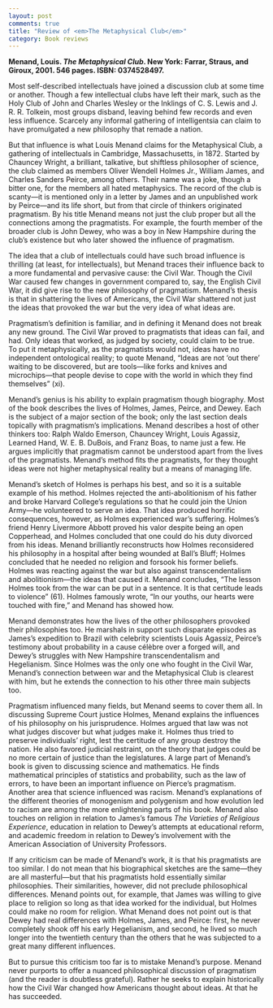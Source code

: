 ```yaml
---
layout: post
comments: true
title: "Review of <em>The Metaphysical Club</em>"
category: Book reviews
---
```


**Menand, Louis. _The Metaphysical Club_. New York: Farrar, Straus, and
Giroux, 2001. 546 pages. ISBN: 0374528497.**

<!--more-->

Most self-described intellectuals have joined a discussion club at some
time or another. Though a few intellectual clubs have left their mark,
such as the Holy Club of John and Charles Wesley or the Inklings of C.
S. Lewis and J. R. R. Tolkein, most groups disband, leaving behind few
records and even less influence. Scarcely any informal gathering of
intelligentsia can claim to have promulgated a new philosophy that
remade a nation.

But that influence is what Louis Menand claims for the Metaphysical
Club, a gathering of intellectuals in Cambridge, Massachusetts, in 1872.
Started by Chauncey Wright, a brilliant, talkative, but shiftless
philosopher of science, the club claimed as members Oliver Wendell
Holmes Jr., William James, and Charles Sanders Peirce, among others.
Their name was a joke, though a bitter one, for the members all hated
metaphysics. The record of the club is scanty—it is mentioned only in a
letter by James and an unpublished work by Peirce—and its life short,
but from that circle of thinkers originated pragmatism. By his title
Menand means not just the club proper but all the connections among the
pragmatists. For example, the fourth member of the broader club is John
Dewey, who was a boy in New Hampshire during the club’s existence but
who later showed the influence of pragmatism.

The idea that a club of intellectuals could have such broad influence is
thrilling (at least, for intellectuals), but Menand traces their
influence back to a more fundamental and pervasive cause: the Civil War.
Though the Civil War caused few changes in government compared to, say,
the English Civil War, it did give rise to the new philosophy of
pragmatism. Menand’s thesis is that in shattering the lives of
Americans, the Civil War shattered not just the ideas that provoked the
war but the very idea of what ideas are.

Pragmatism’s definition is familiar, and in defining it Menand does not
break any new ground. The Civil War proved to pragmatists that ideas can
fail, and had. Only ideas that worked, as judged by society, could claim
to be true. To put it metaphysically, as the pragmatists would not,
ideas have no independent ontological reality; to quote Menand, “Ideas
are not ‘out there’ waiting to be discovered, but are tools—like forks
and knives and microchips—that people devise to cope with the world in
which they find themselves” (xi).

Menand’s genius is his ability to explain pragmatism though biography.
Most of the book describes the lives of Holmes, James, Peirce, and
Dewey. Each is the subject of a major section of the book; only the last
section deals topically with pragmatism’s implications. Menand describes
a host of other thinkers too: Ralph Waldo Emerson, Chauncey Wright,
Louis Agassiz, Learned Hand, W. E. B. DuBois, and Franz Boas, to name
just a few. He argues implicitly that pragmatism cannot be understood
apart from the lives of the pragmatists. Menand’s method fits the
pragmatists, for they thought ideas were not higher metaphysical reality
but a means of managing life.

Menand’s sketch of Holmes is perhaps his best, and so it is a suitable
example of his method. Holmes rejected the anti-abolitionism of his
father and broke Harvard College’s regulations so that he could join the
Union Army—he volunteered to serve an idea. That idea produced horrific
consequences, however, as Holmes experienced war’s suffering. Holmes’s
friend Henry Livermore Abbott proved his valor despite being an open
Copperhead, and Holmes concluded that one could do his duty divorced
from his ideas. Menand brilliantly reconstructs how Holmes reconsidered
his philosophy in a hospital after being wounded at Ball’s Bluff; Holmes
concluded that he needed no religion and forsook his former beliefs.
Holmes was reacting against the war but also against transcendentalism
and abolitionism—the ideas that caused it. Menand concludes, “The lesson
Holmes took from the war can be put in a sentence. It is that certitude
leads to violence” (61). Holmes famously wrote, “In our youths, our
hearts were touched with fire,” and Menand has showed how.

Menand demonstrates how the lives of the other philosophers provoked
their philosophies too. He marshals in support such disparate episodes
as James’s expedition to Brazil with celebrity scientists Louis Agassiz,
Peirce’s testimony about probability in a cause célèbre over a forged
will, and Dewey’s struggles with New Hampshire transcendentalism and
Hegelianism. Since Holmes was the only one who fought in the Civil War,
Menand’s connection between war and the Metaphysical Club is clearest
with him, but he extends the connection to his other three main subjects
too.

Pragmatism influenced many fields, but Menand seems to cover them all.
In discussing Supreme Court justice Holmes, Menand explains the
influences of his philosophy on his jurisprudence. Holmes argued that
law was not what judges discover but what judges make it. Holmes thus
tried to preserve individuals’ right, lest the certitude of any group
destroy the nation. He also favored judicial restraint, on the theory
that judges could be no more certain of justice than the legislatures. A
large part of Menand’s book is given to discussing science and
mathematics. He finds mathematical principles of statistics and
probability, such as the law of errors, to have been an important
influence on Pierce’s pragmatism. Another area that science influenced
was racism. Menand’s explanations of the different theories of
monogenism and polygenism and how evolution led to racism are among the
more enlightening parts of his book. Menand also touches on religion in
relation to James’s famous *The Varieties of Religious Experience*,
education in relation to Dewey’s attempts at educational reform, and
academic freedom in relation to Dewey’s involvement with the American
Association of University Professors.

If any criticism can be made of Menand’s work, it is that his
pragmatists are too similar. I do not mean that his biographical
sketches are the same—they are all masterful—but that his pragmatists
hold essentially similar philosophies. Their similarities, however, did
not preclude philosophical differences. Menand points out, for example,
that James was willing to give place to religion so long as that idea
worked for the individual, but Holmes could make no room for religion.
What Menand does not point out is that Dewey had real differences with
Holmes, James, and Peirce: first, he never completely shook off his
early Hegelianism, and second, he lived so much longer into the
twentieth century than the others that he was subjected to a great many
different influences.

But to pursue this criticism too far is to mistake Menand’s purpose.
Menand never purports to offer a nuanced philosophical discussion of
pragmatism (and the reader is doubtless grateful). Rather he seeks to
explain historically how the Civil War changed how Americans thought
about ideas. At that he has succeeded.

